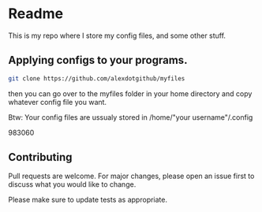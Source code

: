 # Readme

This is my repo where I store my config files, and some other stuff.

## Applying configs to your programs.

```bash
git clone https://github.com/alexdotgithub/myfiles
```
then you can go over to the myfiles folder in your home directory and copy whatever config file you want.

Btw: Your config files are ussualy stored in /home/"your username"/.config 

 983060 
## Contributing
Pull requests are welcome. For major changes, please open an issue first to discuss what you would like to change.

Please make sure to update tests as appropriate.
